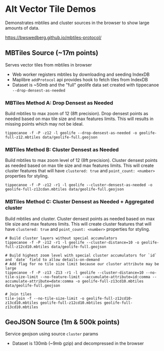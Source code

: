 # Alt Vector Tile Demos
Demonstrates mbtiles and cluster sources in the browser to show large amounts of data.

https://bwswedberg.github.io/mbtiles-protocol/

## MBTiles Source (~17m points)
Serves vector tiles from mbtiles in browser
- Web worker registers mbtiles by downloading and seeding IndexDB
- Maplibre `addProtocol` api provides hook to fetch tiles from IndexDB
- Dataset is ~50mb and the "full" geolife data set created with tippecanoe `--drop-densest-as-needed`

### MBTiles Method A: Drop Densest as Needed
  Build mbtiles to max zoom of 12 (8ft precision). Drop densest points as needed based on max tile size and max features limits. This will results in missing points which may not be ideal.
  
  ```
  tippecanoe -f -P -z12 -l geolife --drop-densest-as-needed -o geolife-full-z12.mbtiles data/geolife-full.geojson
  ```

### MBTiles Method B: Cluster Densest as Needed
  Build mbtiles to max zoom level of 12 (8ft precision). Cluster densest points as needed based on max tile size and max features limits. This will create cluster features that will have `clustered: true` and `point_count: <number>` properties for styling.

  ```
  tippecanoe -f -P -z12 -r1 -l geolife --cluster-densest-as-needed -o geolife-full-z12cdan.mbtiles data/geolife-full.geojson
  ```

### MBTiles Method C: Cluster Densest as Needed + Aggregated cluster
  Build mbtiles and cluster. Cluster densest points as needed based on max tile size and max features limits. This will create cluster features that will have `clustered: true` and `point_count: <number>` properties for styling.

  ```
  # Build cluster layers without special accumulators
  tippecanoe -f -P -z12 -r1 -l geolife --cluster-distance=10 -o geolife-full-z12cd10.mbtiles data/geolife-full.geojson

  # Build highest zoom level with special cluster accumulators for `id` and `date` field to allow details-on-demand
  # Add flag for no tile size limit because our cluster attribute may be large
  tippecanoe -f -P -z13 -Z13 -r1 -l geolife --cluster-distance=10 --no-tile-size-limit --no-feature-limit --accumulate-attribute=id:comma --accumulate-attribute=date:comma -o geolife-full-z13cd10.mbtiles data/geolife-full.geojson

  # Join tiles 
  tile-join -f --no-tile-size-limit -o geolife-full-z12cd10-z13cd10.mbtiles geolife-full-z12cd10.mbtiles geolife-full-z13cd10.mbtiles
  ```

## GeoJSON Source (1m & 500k points)
Service geojson using source `cluster` params
- Dataset is 130mb (~9mb gzip) and decompressed in the browser
